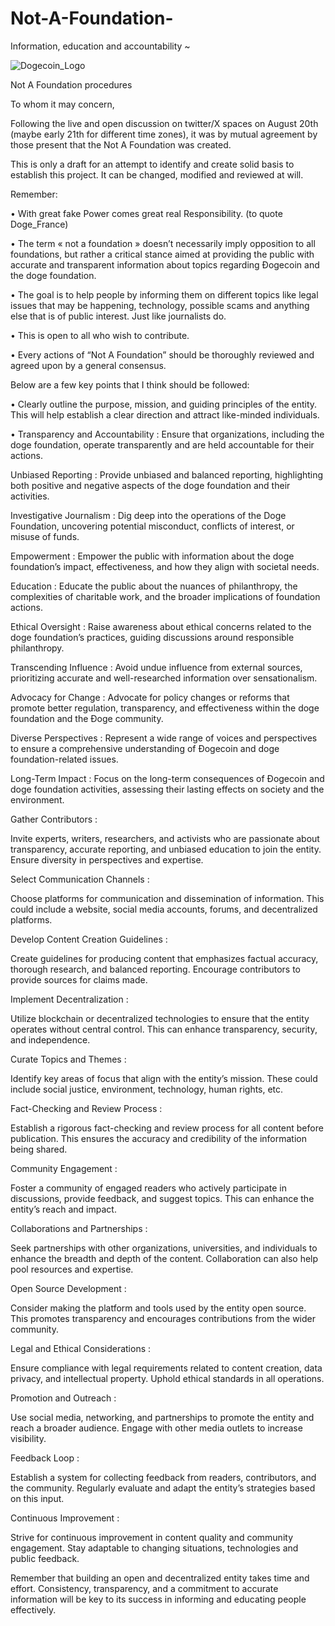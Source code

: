 # Not-A-Foundation-
Information, education and accountability ~

![Dogecoin_Logo](https://github.com/John-Inubook/Dogecoin---Not-A-Foundation-/assets/141597009/5d393480-95b0-4cfa-8a1c-66dd06b3e749)





Not A Foundation procedures



To whom it may concern,

Following the live and open discussion on twitter/X spaces on August 20th (maybe early 21th for different time zones), it was by mutual agreement by those present that the Not A Foundation was created. 

This is only a draft for an attempt to identify and create solid basis to establish this project. It can be changed, modified and reviewed at will. 

Remember:



• With great fake Power comes great real Responsibility. (to quote Doge_France)



• The term « not a foundation » doesn’t necessarily imply opposition to all foundations, but rather a critical stance aimed at providing the public with accurate and transparent information about topics regarding Ðogecoin and the doge foundation. 

• The goal is to help people by informing them on different topics like legal issues that may be happening, technology, possible scams and anything else that is of public interest. Just like journalists do. 

• This is open to all who wish to contribute. 

• Every actions of “Not A Foundation” should be thoroughly reviewed and agreed upon by a general consensus. 



Below are a few key points that I think should be followed:

• Clearly outline the purpose, mission, and guiding principles of the entity. This will help establish a clear direction and attract like-minded individuals.

• Transparency and Accountability : Ensure that organizations, including the doge foundation, operate transparently and are held accountable for their actions.



Unbiased Reporting : Provide unbiased and balanced reporting, highlighting both positive and negative aspects of the doge foundation and their activities.



Investigative Journalism : Dig deep into the operations of the Doge Foundation, uncovering potential misconduct, conflicts of interest, or misuse of funds. 



Empowerment : Empower the public with information about the doge foundation’s impact, effectiveness, and how they align with societal needs.



Education : Educate the public about the nuances of philanthropy, the complexities of charitable work, and the broader implications of foundation actions.



Ethical Oversight : Raise awareness about ethical concerns related to the doge foundation’s practices, guiding discussions around responsible philanthropy.



Transcending Influence : Avoid undue influence from external sources, prioritizing accurate and well-researched information over sensationalism.



Advocacy for Change : Advocate for policy changes or reforms that promote better regulation, transparency, and effectiveness within the doge foundation and the Ðoge community. 



Diverse Perspectives : Represent a wide range of voices and perspectives to ensure a comprehensive understanding of Ðogecoin and doge foundation-related issues.



Long-Term Impact : Focus on the long-term consequences of Ðogecoin and doge foundation activities, assessing their lasting effects on society and the environment.



Gather Contributors :

Invite experts, writers, researchers, and activists who are passionate about transparency, accurate reporting, and unbiased education to join the entity. Ensure diversity in perspectives and expertise.



Select Communication Channels :

Choose platforms for communication and dissemination of information. This could include a website, social media accounts, forums, and decentralized platforms.



Develop Content Creation Guidelines :

Create guidelines for producing content that emphasizes factual accuracy, thorough research, and balanced reporting. Encourage contributors to provide sources for claims made.



Implement Decentralization :

Utilize blockchain or decentralized technologies to ensure that the entity operates without central control. This can enhance transparency, security, and independence.



Curate Topics and Themes :

Identify key areas of focus that align with the entity’s mission. These could include social justice, environment, technology, human rights, etc.



Fact-Checking and Review Process :

Establish a rigorous fact-checking and review process for all content before publication. This ensures the accuracy and credibility of the information being shared.



Community Engagement :

Foster a community of engaged readers who actively participate in discussions, provide feedback, and suggest topics. This can enhance the entity’s reach and impact.



Collaborations and Partnerships :

Seek partnerships with other organizations, universities, and individuals to enhance the breadth and depth of the content. Collaboration can also help pool resources and expertise.



Open Source Development :

Consider making the platform and tools used by the entity open source. This promotes transparency and encourages contributions from the wider community.



Legal and Ethical Considerations :

Ensure compliance with legal requirements related to content creation, data privacy, and intellectual property. Uphold ethical standards in all operations.



Promotion and Outreach :

Use social media, networking, and partnerships to promote the entity and reach a broader audience. Engage with other media outlets to increase visibility.



Feedback Loop :

Establish a system for collecting feedback from readers, contributors, and the community. Regularly evaluate and adapt the entity’s strategies based on this input.



Continuous Improvement :

Strive for continuous improvement in content quality and community engagement. Stay adaptable to changing situations, technologies and public feedback. 



Remember that building an open and decentralized entity takes time and effort. Consistency, transparency, and a commitment to accurate information will be key to its success in informing and educating people effectively.

